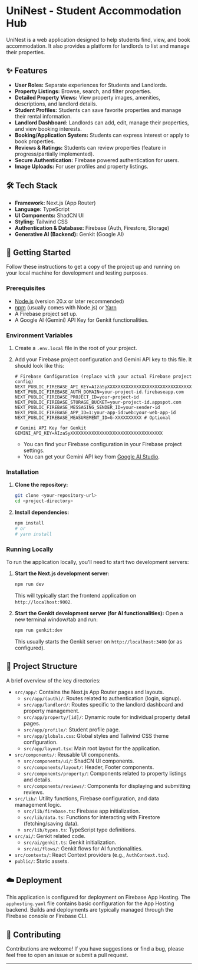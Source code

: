 
# UniNest - Student Accommodation Hub

UniNest is a web application designed to help students find, view, and book accommodation. It also provides a platform for landlords to list and manage their properties.

## ✨ Features

*   **User Roles:** Separate experiences for Students and Landlords.
*   **Property Listings:** Browse, search, and filter properties.
*   **Detailed Property Views:** View property images, amenities, descriptions, and landlord details.
*   **Student Profiles:** Students can save favorite properties and manage their rental information.
*   **Landlord Dashboard:** Landlords can add, edit, manage their properties, and view booking interests.
*   **Booking/Application System:** Students can express interest or apply to book properties.
*   **Reviews & Ratings:** Students can review properties (feature in progress/partially implemented).
*   **Secure Authentication:** Firebase powered authentication for users.
*   **Image Uploads:** For user profiles and property listings.

## 🛠️ Tech Stack

*   **Framework:** Next.js (App Router)
*   **Language:** TypeScript
*   **UI Components:** ShadCN UI
*   **Styling:** Tailwind CSS
*   **Authentication & Database:** Firebase (Auth, Firestore, Storage)
*   **Generative AI (Backend):** Genkit (Google AI)

## 🚀 Getting Started

Follow these instructions to get a copy of the project up and running on your local machine for development and testing purposes.

### Prerequisites

*   [Node.js](https://nodejs.org/) (version 20.x or later recommended)
*   [npm](https://www.npmjs.com/) (usually comes with Node.js) or [Yarn](https://yarnpkg.com/)
*   A Firebase project set up.
*   A Google AI (Gemini) API Key for Genkit functionalities.

### Environment Variables

1.  Create a `.env.local` file in the root of your project.
2.  Add your Firebase project configuration and Gemini API key to this file. It should look like this:

    ```env
    # Firebase Configuration (replace with your actual Firebase project config)
    NEXT_PUBLIC_FIREBASE_API_KEY=AIzaSyXXXXXXXXXXXXXXXXXXXXXXXXXXXXXXXXXXX
    NEXT_PUBLIC_FIREBASE_AUTH_DOMAIN=your-project-id.firebaseapp.com
    NEXT_PUBLIC_FIREBASE_PROJECT_ID=your-project-id
    NEXT_PUBLIC_FIREBASE_STORAGE_BUCKET=your-project-id.appspot.com
    NEXT_PUBLIC_FIREBASE_MESSAGING_SENDER_ID=your-sender-id
    NEXT_PUBLIC_FIREBASE_APP_ID=1:your-app-id:web:your-web-app-id
    NEXT_PUBLIC_FIREBASE_MEASUREMENT_ID=G-XXXXXXXXXX # Optional

    # Gemini API Key for Genkit
    GEMINI_API_KEY=AIzaSyXXXXXXXXXXXXXXXXXXXXXXXXXXXXXXXXXXX
    ```

    *   You can find your Firebase configuration in your Firebase project settings.
    *   You can get your Gemini API key from [Google AI Studio](https://aistudio.google.com/).

### Installation

1.  **Clone the repository:**
    ```bash
    git clone <your-repository-url>
    cd <project-directory>
    ```

2.  **Install dependencies:**
    ```bash
    npm install
    # or
    # yarn install
    ```

### Running Locally

To run the application locally, you'll need to start two development servers:

1.  **Start the Next.js development server:**
    ```bash
    npm run dev
    ```
    This will typically start the frontend application on `http://localhost:9002`.

2.  **Start the Genkit development server (for AI functionalities):**
    Open a new terminal window/tab and run:
    ```bash
    npm run genkit:dev
    ```
    This usually starts the Genkit server on `http://localhost:3400` (or as configured).

## 📁 Project Structure

A brief overview of the key directories:

*   `src/app/`: Contains the Next.js App Router pages and layouts.
    *   `src/app/(auth)/`: Routes related to authentication (login, signup).
    *   `src/app/landlord/`: Routes specific to the landlord dashboard and property management.
    *   `src/app/property/[id]/`: Dynamic route for individual property detail pages.
    *   `src/app/profile/`: Student profile page.
    *   `src/app/globals.css`: Global styles and Tailwind CSS theme configuration.
    *   `src/app/layout.tsx`: Main root layout for the application.
*   `src/components/`: Reusable UI components.
    *   `src/components/ui/`: ShadCN UI components.
    *   `src/components/layout/`: Header, Footer components.
    *   `src/components/property/`: Components related to property listings and details.
    *   `src/components/reviews/`: Components for displaying and submitting reviews.
*   `src/lib/`: Utility functions, Firebase configuration, and data management logic.
    *   `src/lib/firebase.ts`: Firebase app initialization.
    *   `src/lib/data.ts`: Functions for interacting with Firestore (fetching/saving data).
    *   `src/lib/types.ts`: TypeScript type definitions.
*   `src/ai/`: Genkit related code.
    *   `src/ai/genkit.ts`: Genkit initialization.
    *   `src/ai/flows/`: Genkit flows for AI functionalities.
*   `src/contexts/`: React Context providers (e.g., `AuthContext.tsx`).
*   `public/`: Static assets.

## ☁️ Deployment

This application is configured for deployment on Firebase App Hosting.
The `apphosting.yaml` file contains basic configuration for the App Hosting backend.
Builds and deployments are typically managed through the Firebase console or Firebase CLI.

## 🙌 Contributing

Contributions are welcome! If you have suggestions or find a bug, please feel free to open an issue or submit a pull request.

---

